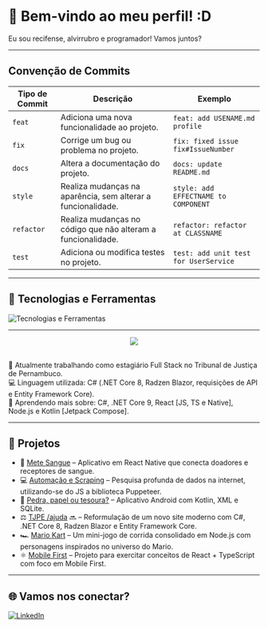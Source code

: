 # 👋 Bem-vindo ao meu perfil! :D

Eu sou recifense, alvirrubro e programador! Vamos juntos?

---

## Convenção de Commits 

| Tipo de Commit |Descrição                                                            | Exemplo
| ---------------|----------------------------------------------------------------------|-----------
| `feat`         | Adiciona uma nova funcionalidade ao projeto.                         | `feat: add USENAME.md profile`
| `fix`          | Corrige um bug ou problema no projeto.                               | `fix: fixed issue fix#IssueNumber`
| `docs`         | Altera a documentação do projeto.| `docs: update README.md`
| `style`        | Realiza mudanças na aparência, sem alterar a funcionalidade.         | `style: add EFFECTNAME to COMPONENT`
| `refactor`     | Realiza mudanças no código que não alteram a funcionalidade.         | `refactor: refactor at CLASSNAME`
| `test`         | Adiciona ou modifica testes no projeto.                              | `test: add unit test for UserService`

---

## 🚀 Tecnologias e Ferramentas

![Tecnologias e Ferramentas](https://skillicons.dev/icons?i=cs,dotnet,js,ts,nodejs,react,kotlin,html,css,git,github,androidstudio,vscode,figma)

---
<p align="center">
  <img src="https://github-readme-stats.vercel.app/api/top-langs/?username=leonardolopesb&custom_title=Desenvolvedor%20C%23,%20%20React%20e%20%20Kotlin&layout=donut&langs_count=6&theme=tokyonight&line_height=8&hide=java,css"/>
</p>

<br/>
🎯 Atualmente trabalhando como estagiário Full Stack no Tribunal de Justiça de Pernambuco.
<br/>
💻 Linguagem utilizada: C# (.NET Core 8, Radzen Blazor, requisições de API e Entity Framework Core).
<br/>
📘 Aprendendo mais sobre: C#, .NET Core 9, React [JS, TS e Native], Node.js e Kotlin [Jetpack Compose].

---

## 📌 Projetos

- 🔗 [Mete Sangue](https://github.com/Mete-Sangue) – Aplicativo em React Native que conecta doadores e receptores de sangue.
- 💻 [Automação e Scraping](https://github.com/leonardolopesb/scraper_BGC) – Pesquisa profunda de dados na internet, utilizando-se do JS a biblioteca Puppeteer.
- 📱 [Pedra, papel ou tesoura?](https://github.com/leonardolopesb/JokenPo) – Aplicativo Android com Kotlin, XML e SQLite.
- ⚖️ [TJPE /ajuda](https://www.tjpe.jus.br/ajuda/) 🔜 – Reformulação de um novo site moderno com C#, .NET Core 8, Radzen Blazor e Entity Framework Core.
- 🏎️ [Mario Kart](https://github.com/leonardolopesb/Mario-Kart-DIO) – Um mini-jogo de corrida consolidado em Node.js com personagens inspirados no universo do Mario.
- ⚛️ [Mobile First](https://github.com/leonardolopesb/my-react-app) – Projeto para exercitar conceitos de React + TypeScript com foco em Mobile First.

---

## 🌐 Vamos nos conectar?

[![LinkedIn](https://img.shields.io/badge/LinkedIn-0A66C2?style=for-the-badge&logo=linkedin&logoColor=white)](https://www.linkedin.com/in/leonardolopesb/)  